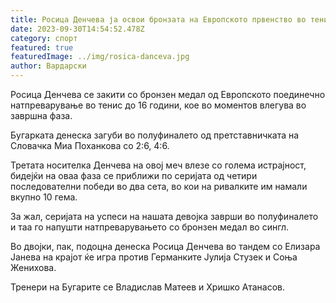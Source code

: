 ```yaml
---
title: Росица Денчева ја освои бронзата на Европското првенство во тенис до 16 години.
date: 2023-09-30T14:54:52.478Z
category: спорт
featured: true
featuredImage: ../img/rosica-danceva.jpg
author: Вардарски
---
```

Росица Денчева се закити со бронзен медал од Европското поединечно натпреварување во тенис до 16 години, кое во моментов влегува во завршна фаза.

Бугарката денеска загуби во полуфиналето од претставничката на Словачка Миа Поханкова со 2:6, 4:6.

Третата носителка Денчева на овој меч влезе со голема истрајност, бидејќи на оваа фаза се приближи по серијата од четири последователни победи во два сета, во кои на ривалките им намали вкупно 10 гема.

За жал, серијата на успеси на нашата девојка заврши во полуфиналето и таа го напушти натпреварувањето со бронзен медал во сингл.

Во двојки, пак, подоцна денеска Росица Денчева во тандем со Елизара Јанева на крајот ќе игра против Германките Јулија Стузек и Соња Женихова.

Тренери на Бугарите се Владислав Матеев и Хришко Атанасов.